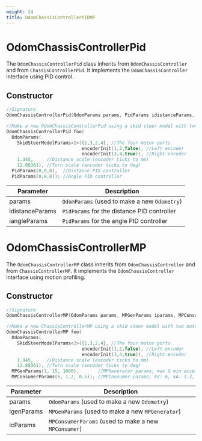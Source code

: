 ```yaml
---
weight: 24
title: OdomChassisControllerPIDMP
---
```


# OdomChassisControllerPid

The `OdomChassisControllerPid` class inherits from `OdomChassisController` and from `ChassisControllerPid`. It implements the `OdomChassisController` interface using PID control.

## Constructor

```c++
//Signature
OdomChassisControllerPid(OdomParams params, PidParams idistanceParams, PidParams iangleParams)

//Make a new OdomChassisControllerPid using a skid steer model with two motors per side
OdomChassisControllerPid foo(
  OdomParams(
    SkidSteerModelParams<2>({1,3,2,4}, //The four motor ports
                            encoderInit(1,2,false), //Left encoder
                            encoderInit(3,4,true)), //Right encoder
    1.345,     //Distance scale (encoder ticks to mm)
    12.88361), //Turn scale (encoder ticks to deg)
  PidParams(0,0,0),  //Distance PID controller
  PidParams(0,0,0)); //Angle PID controller
```

Parameter | Description
----------|------------
params | `OdomParams` (used to make a new `Odometry`)
idistanceParams | `PidParams` for the distance PID controller
iangleParams | `PidParams` for the angle PID controller

# OdomChassisControllerMP

The `OdomChassisControllerMP` class inherits from `OdomChassisController` and from `ChassisControllerMP`. It implements the `OdomChassisController` interface using motion profiling.

## Constructor

```c++
//Signature
OdomChassisControllerMP(OdomParams params, MPGenParams iparams, MPConsumerParams icParams)

//Make a new ChassisControllerMP using a skid steer model with two motors per side
OdomChassisControllerMP foo(
  OdomParams(
    SkidSteerModelParams<2>({1,3,2,4}, //The four motor ports
                            encoderInit(1,2,false), //Left encoder
                            encoderInit(3,4,true)), //Right encoder
    1.345,     //Distance scale (encoder ticks to mm)
    12.88361), //Turn scale (encoder ticks to deg)
  MPGenParams(1, 15, 1000),       //MPGenerator params; max & min accel: 1, max vel: 15, target pos: 1000
  MPConsumerParams(6, 1.2, 0.5)); //MPConsumer params; kV: 6, kA: 1.2, kP: 0.5
```

Parameter | Description
----------|------------
params | `OdomParams` (used to make a new `Odometry`)
igenParams | `MPGenParams` (used to make a new `MPGenerator`)
icParams | `MPConsumerParams` (used to make a new `MPConsumer`)
